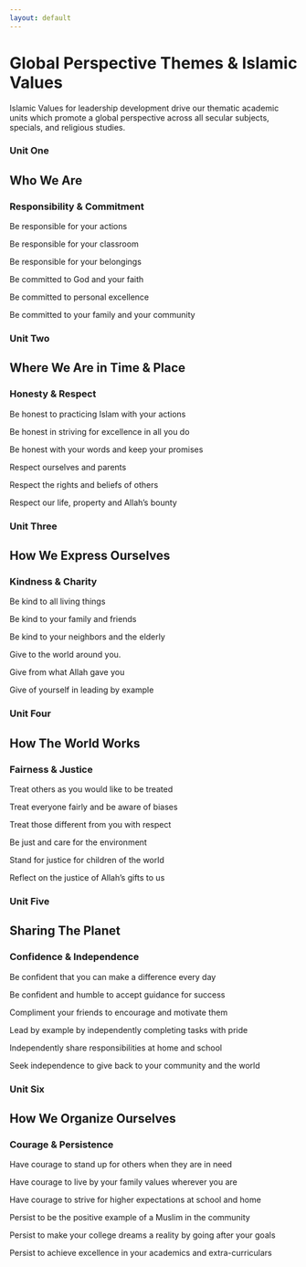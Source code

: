 ```yaml
---
layout: default
---
```


# Global Perspective Themes & Islamic Values

Islamic Values for leadership development drive our thematic academic units which promote a global perspective across all secular subjects, specials, and religious studies.

### Unit One

## Who We Are

### Responsibility & Commitment

Be responsible for your actions

Be responsible for your classroom

Be responsible for your belongings

Be committed to God and your faith

Be committed to personal excellence

Be committed to your family and your community



### Unit Two

## Where We Are in Time & Place

### Honesty & Respect

Be honest to practicing Islam with your actions

Be honest in striving for excellence in all you do

Be honest with your words and keep your promises

Respect ourselves and parents

Respect the rights and beliefs of others

Respect our life, property and Allah’s bounty



### Unit Three

## How We Express Ourselves

### Kindness & Charity

Be kind to all living things

Be kind to your family and friends

Be kind to your neighbors and the elderly

Give to the world around you.

Give from what Allah gave you

Give of yourself in leading by example



### Unit Four

## How The World Works

### Fairness & Justice

Treat others as you would like to be treated

Treat everyone fairly and be aware of biases

Treat those different from you with respect

Be just and care for the environment

Stand for justice for children of the world

Reflect on the justice of Allah’s gifts to us



### Unit Five

## Sharing The Planet

### Confidence & Independence

Be confident that you can make a difference every day

Be confident and humble to accept guidance for success

Compliment your friends to encourage and motivate them

Lead by example by independently completing tasks with pride

Independently share responsibilities at home and school

Seek independence to give back to your community and the world



### Unit Six

## How We Organize Ourselves

### Courage & Persistence

Have courage to stand up for others when they are in need

Have courage to live by your family values wherever you are

Have courage to strive for higher expectations at school and home

Persist to be the positive example of a Muslim in the community

Persist to make your college dreams a reality by going after your goals

Persist to achieve excellence in your academics and extra-curriculars